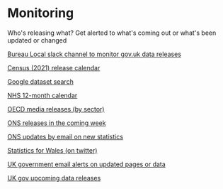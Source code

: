 Monitoring
==========

Who's releasing what? Get alerted to what's coming out or what's been updated or changed

[Bureau Local slack channel to monitor gov.uk data releases](https://bureau-local-slack-invite.herokuapp.com/)

[Census (2021) release calendar](https://www.ons.gov.uk/census/censustransformationprogramme/census2021outputs/releaseplans)

[Google dataset search](https://datasetsearch.research.google.com/)

[NHS 12-month calendar](https://www.england.nhs.uk/statistics/12-months-statistics-calendar/)

[OECD media releases (by sector)](https://survey2018.oecd.org/Survey.aspx?s=e16cb6ce51dd4c619627d6259c3d7e57%20)

[ONS releases in the coming week](https://www.ons.gov.uk/releasecalendar?view=upcoming)

[ONS updates by email on new statistics](https://public.govdelivery.com/accounts/UKONS/subscriber/network)

[Statistics for Wales (on twitter)](https://twitter.com/statisticswales)

[UK government email alerts on updated pages or data](https://www.gov.uk/help/update-email-notifications)

[UK gov upcoming data releases](https://www.gov.uk/search/research-and-statistics?content_store_document_type=upcoming_statistics&order=updated-newest)
